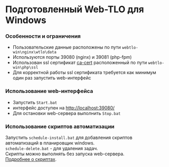 # Подготовленный Web-TLO для Windows

### Особенности и ограничения
- Пользовательские данные расположены по пути `webtlo-win\nginx\wtlo\data`
- Используются порты 39080 (nginx) и 39081 (php-fpm)
- Использован ssl сертификат [ca-cert](https://curl.se/docs/caextract.html) расположенный по пути `webtlo-win\php\ssl`
- Для корректной работы ssl сертификата требуется как минимум один раз запустить web-интерфейс

### Использование web-интерфейса
- Запустить `Start.bat`
- интерфейс доступен на <a href="http://localhost:39080/">http://localhost:39080/</a>
- Для остановки web-сервера выполнить `Stop.bat`

### Использование скриптов автоматизации
Запустить `schedule-install.bat` для добавления скриптов автоматизаций в планировщик windows.  
`schedule-delete.bat` - для удаления задач.  
Скрипты можно выполнять без запуска web-сервера.  
[Подробнее о скриптах](https://webtlo.keepers.tech/configuration/automation-scripts/).
